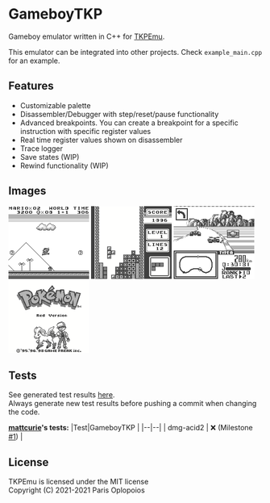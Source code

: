 # GameboyTKP
Gameboy emulator written in C++ for [TKPEmu](https://github.com/OFFTKP/TKPEmu).

This emulator can be integrated into other projects. Check `example_main.cpp` for an example.
## Features
 - Customizable palette
 - Disassembler/Debugger with step/reset/pause functionality
 - Advanced breakpoints. You can create a breakpoint for a specific instruction with specific register values
 - Real time register values shown on disassembler
 - Trace logger
 - Save states (WIP)
 - Rewind functionality (WIP)
## Images
![Super Mario Land](./Images/sml.bmp)
![Tetris](./Images/tet.bmp)
![F-1 Race](./Images/f1.bmp)
![Pokemon Red](./Images/pkm.bmp)

## Tests

See generated test results [here](./TEST_RESULTS.md).    
Always generate new test results before pushing a commit when changing the code.

**[mattcurie](https://github.com/mattcurrie)'s tests:**
|Test|GameboyTKP  |
|--|--|
| dmg-acid2 | ❌ (Milestone [#1](https://github.com/OFFTKP/TKPEmu/milestone/1)) |

## License
TKPEmu is licensed under the MIT license    
Copyright (C) 2021-2021 Paris Oplopoios
